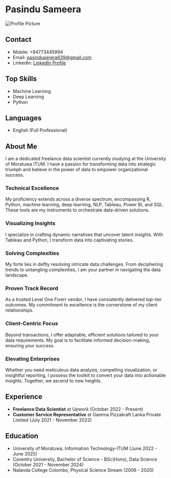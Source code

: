 # Pasindu Sameera

![Profile Picture](link_to_your_profile_picture)

## Contact
- Mobile: +94773445994
- Email: pasinduperera639@gmail.com
- LinkedIn: [LinkedIn Profile](www.linkedin.com/in/pasindusameera-430b7b20a)

## Top Skills
- Machine Learning
- Deep Learning
- Python

## Languages
- English (Full Professional)

## About Me
I am a dedicated freelance data scientist currently studying at the University of Moratuwa ITUM. I have a passion for transforming data into strategic triumph and believe in the power of data to empower organizational success.

### Technical Excellence
My proficiency extends across a diverse spectrum, encompassing R, Python, machine learning, deep learning, NLP, Tableau, Power BI, and SQL. These tools are my instruments to orchestrate data-driven solutions.

### Visualizing Insights
I specialize in crafting dynamic narratives that uncover latent insights. With Tableau and Python, I transform data into captivating stories.

### Solving Complexities
My forte lies in deftly resolving intricate data challenges. From deciphering trends to untangling complexities, I am your partner in navigating the data landscape.

### Proven Track Record
As a trusted Level One Fiverr vendor, I have consistently delivered top-tier outcomes. My commitment to excellence is the cornerstone of my client relationships.

### Client-Centric Focus
Beyond transactions, I offer adaptable, efficient solutions tailored to your data requirements. My goal is to facilitate informed decision-making, ensuring your success.

### Elevating Enterprises
Whether you need meticulous data analysis, compelling visualization, or insightful reporting, I possess the toolkit to convert your data into actionable insights. Together, we ascend to new heights.

## Experience
- **Freelance Data Scientist** at Upwork (October 2022 - Present)
- **Customer Service Representative** at Gamma Pizzakraft Lanka Private Limited (July 2021 - November 2022)

## Education
- University of Moratuwa, Information Technology-ITUM (June 2022 - June 2025)
- Coventry University, Bachelor of Science - BSc(Hons), Data Science (October 2021 - November 2024)
- Nalanda College Colombo, Physical Science Stream (2006 - 2020)

